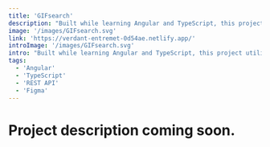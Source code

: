 ```yaml
---
title: 'GIFsearch'
description: "Built while learning Angular and TypeScript, this project utilizes the Giphy Search API to search for gifs based on keywords. It respects the user's preferences, pausing gifs according to their prefers-reduced-motion settings. Users can easily copy the URL of their selected gif."
image: '/images/GIFsearch.svg'
link: 'https://verdant-entremet-0d54ae.netlify.app/'
introImage: '/images/GIFsearch.svg'
intro: "Built while learning Angular and TypeScript, this project utilizes the Giphy Search API to search for gifs based on keywords. It respects the user's preferences, pausing gifs according to their prefers-reduced-motion settings. Users can easily copy the URL of their selected gif."
tags:
  - 'Angular'
  - 'TypeScript'
  - 'REST API'
  - 'Figma'
---
```


# Project description coming soon.
